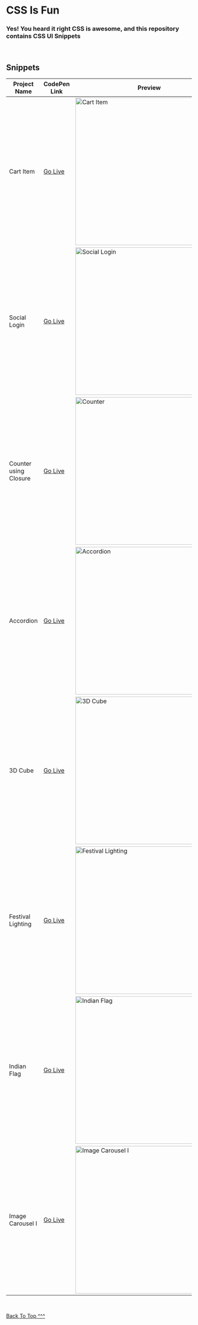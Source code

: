 # CSS Is Fun

### Yes! You heard it right CSS is awesome, and this repository contains CSS UI Snippets

<br>

## Snippets

| Project Name | CodePen Link | Preview | Source Code |
| ------------ | ------------------------------------------------------------------------------------- | -------------------------------------------------------------------------------------- | ---------------------------------------------------------------------------------------- |
| Cart Item | [Go Live](https://codepen.io/deveesh_shetty_12/pen/rNKXvKm) | <img src="https://github.com/Deveesh-Shetty/CSS-Is-Fun/assets/89470104/9b12a923-f70a-411e-8964-0273e507576a" alt="Cart Item" width="400" height="400"> | [Code - Cart Item](https://github.com/Deveesh-Shetty/CSS-Is-Fun/tree/master/Cart%20Item) |
| Social Login | [Go Live](https://codepen.io/pen/KKejzVy) | <img src="https://github.com/Deveesh-Shetty/CSS-Is-Fun/assets/89470104/18d4af5d-459e-4b45-8c51-aa253ff88da9" alt="Social Login" width="400" height="400"> | [Code - Social Login](https://github.com/Deveesh-Shetty/CSS-Is-Fun/tree/master/Social%20Login) |
| Counter using Closure | [Go Live](https://codepen.io/pen/vYVjLqx) | <img src="https://github.com/Deveesh-Shetty/CSS-Is-Fun/assets/89470104/eefb6819-f21e-4b6b-8bcd-3a08368bcd51" alt="Counter" width="400" height="400"> | [Code - Counter](https://github.com/Deveesh-Shetty/CSS-Is-Fun/tree/master/Counter) |
| Accordion | [Go Live](https://codepen.io/pen/YzJLEbb) | <img src="https://github.com/Deveesh-Shetty/CSS-Is-Fun/assets/89470104/8417ccd9-8363-4d3f-920b-1b7013ba1158" alt="Accordion" width="400" height="400">| [Code - Accordion](https://github.com/Deveesh-Shetty/CSS-Is-Fun/tree/master/Accordion) |
| 3D Cube | [Go Live](https://codepen.io/pen/mdzKEQg) | <img src="https://github.com/Deveesh-Shetty/CSS-Is-Fun/assets/89470104/07cf6fab-5941-44fa-8964-dc73175239a4" alt="3D Cube" width="400" height="400"> | [Code - 3D Cube](https://github.com/Deveesh-Shetty/CSS-Is-Fun/tree/master/3D%20Cube) |
| Festival Lighting | [Go Live](https://codepen.io/pen/NWOzdvK) | <img src="https://github.com/Deveesh-Shetty/CSS-Is-Fun/assets/89470104/477cc242-4b77-4e50-bcd7-d64cfce2ed34" alt="Festival Lighting" width="400" height="400"> | [Code - Festival Lighting](https://github.com/Deveesh-Shetty/CSS-Is-Fun/tree/master/Festival%20Lighting) |
| Indian Flag | [Go Live](https://codepen.io/pen/xxyzqVa) | <img src="https://github.com/Deveesh-Shetty/CSS-Is-Fun/assets/89470104/68843a36-a400-4e48-8907-435e68d8cdc0" alt="Indian Flag" width="400" height="400"> | [Code - Indian Flag](https://github.com/Deveesh-Shetty/CSS-Is-Fun/tree/master/Indian%20Flag) |
| Image Carousel I | [Go Live](https://codepen.io/pen/gOBKRNV) | <img src="https://github.com/Deveesh-Shetty/CSS-Is-Fun/assets/89470104/5fc52924-7403-4178-a7ab-fc796cfab567" alt="Image Carousel I" width="400" height="400"> | [Code - Image Carousel I](https://github.com/Deveesh-Shetty/CSS-Is-Fun/tree/master/Carousel%20I) |

<br> 

[Back To Top ^^^](#projects) 

